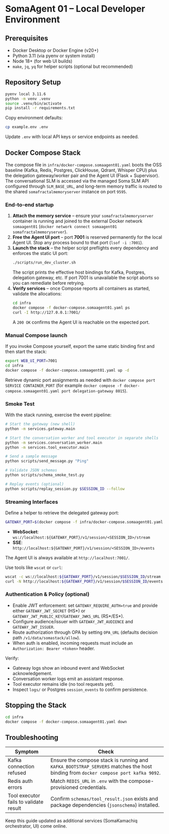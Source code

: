 # SomaAgent 01 – Local Developer Environment

## Prerequisites
- Docker Desktop or Docker Engine (v20+)
- Python 3.11 (via pyenv or system install)
- Node 18+ (for web UI builds)
- `make`, `jq`, `yq` for helper scripts (optional but recommended)

## Repository Setup
```bash
pyenv local 3.11.6
python -m venv .venv
source .venv/bin/activate
pip install -r requirements.txt
```

Copy environment defaults:
```bash
cp example.env .env
```
Update `.env` with local API keys or service endpoints as needed.
## Docker Compose Stack
The compose file in `infra/docker-compose.somaagent01.yaml` boots the OSS baseline (Kafka, Redis, Postgres, ClickHouse, Qdrant, Whisper CPU) plus the delegation gateway/worker pair and the Agent UI (Flask + Supervisor). The conversational SLM is accessed via the managed Soma SLM API configured through `SLM_BASE_URL`, and long-term memory traffic is routed to the shared `somafractalmemoryserver` instance on port `9595`.

### End-to-end startup
1. **Attach the memory service** – ensure your `somafractalmemoryserver` container is running and joined to the external Docker network `somaagent01` (`docker network connect somaagent01 somafractalmemoryserver`).
2. **Free the Agent UI port** – port **7001** is reserved permanently for the local Agent UI. Stop any process bound to that port (`lsof -i :7001`).
3. **Launch the stack** – the helper script preflights every dependency and enforces the static UI port:
	```bash
	./scripts/run_dev_cluster.sh
	```
	The script prints the effective host bindings for Kafka, Postgres, delegation gateway, etc. If port 7001 is unavailable the script aborts so you can remediate before retrying.
4. **Verify services** – once Compose reports all containers as started, validate the allocations:
	```bash
	cd infra
	docker compose -f docker-compose.somaagent01.yaml ps
	curl -I http://127.0.0.1:7001/
	```
	A `200 OK` confirms the Agent UI is reachable on the expected port.

### Manual Compose launch
If you invoke Compose yourself, export the same static binding first and then start the stack:

```bash
export WEB_UI_PORT=7001
cd infra
docker compose -f docker-compose.somaagent01.yaml up -d
```

Retrieve dynamic port assignments as needed with `docker compose port SERVICE CONTAINER_PORT` (for example `docker compose -f docker-compose.somaagent01.yaml port delegation-gateway 8015`).

### Smoke Test
With the stack running, exercise the event pipeline:
```bash
# Start the gateway (new shell)
python -m services.gateway.main

# Start the conversation worker and tool executor in separate shells
python -m services.conversation_worker.main
python -m services.tool_executor.main

# Send a sample message
python scripts/send_message.py "Ping"

# Validate JSON schemas
python scripts/schema_smoke_test.py

# Replay events (optional)
python scripts/replay_session.py $SESSION_ID --follow
```

### Streaming Interfaces
Define a helper to retrieve the delegated gateway port:

```bash
GATEWAY_PORT=$(docker compose -f infra/docker-compose.somaagent01.yaml port delegation-gateway 8015 | awk -F: '{print $2}')
```

- **WebSocket**: `ws://localhost:${GATEWAY_PORT}/v1/session/<SESSION_ID>/stream`
- **SSE**: `http://localhost:${GATEWAY_PORT}/v1/session/<SESSION_ID>/events`

The Agent UI is always available at `http://localhost:7001/`.

Use tools like `wscat` or `curl`:
```bash
wscat -c ws://localhost:${GATEWAY_PORT}/v1/session/$SESSION_ID/stream
curl -N http://localhost:${GATEWAY_PORT}/v1/session/$SESSION_ID/events
```

### Authentication & Policy (optional)
- Enable JWT enforcement: set `GATEWAY_REQUIRE_AUTH=true` and provide either `GATEWAY_JWT_SECRET` (HS*) or `GATEWAY_JWT_PUBLIC_KEY`/`GATEWAY_JWKS_URL` (RS*/ES*).
- Configure audience/issuer with `GATEWAY_JWT_AUDIENCE` and `GATEWAY_JWT_ISSUER`.
- Route authorization through OPA by setting `OPA_URL` (defaults decision path `/v1/data/somastack/allow`).
- When auth is enabled, incoming requests must include an `Authorization: Bearer <token>` header.

Verify:
- Gateway logs show an inbound event and WebSocket acknowledgement.
- Conversation worker logs emit an assistant response.
- Tool executor remains idle (no tool requests yet).
- Inspect `logs/` or Postgres `session_events` to confirm persistence.

## Stopping the Stack
```bash
cd infra
docker compose -f docker-compose.somaagent01.yaml down
```

## Troubleshooting
| Symptom | Check |
|---------|-------|
| Kafka connection refused | Ensure the compose stack is running and `KAFKA_BOOTSTRAP_SERVERS` matches the host binding from `docker compose port kafka 9092`. |
| Redis auth errors | Match `REDIS_URL` in `.env` with the compose-provisioned credentials. |
| Tool executor fails to validate result | Confirm `schemas/tool_result.json` exists and package dependencies (`jsonschema`) installed. |

Keep this guide updated as additional services (SomaKamachiq orchestrator, UI) come online.
